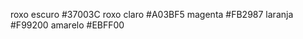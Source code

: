roxo escuro #37003C
roxo claro  #A03BF5
magenta     #FB2987
laranja     #F99200
amarelo     #EBFF00


